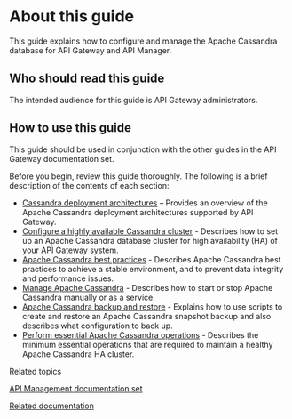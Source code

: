 # About this guide

This guide explains how to configure and manage the
<span class="api_gateway_variablescassandra">Apache Cassandra</span>
database for <span class="axway_variablesComponent Short Name">API
Gateway</span> and <span class="api_gateway_variablesapi_mgr">API
Manager</span>.

## Who should read this guide

The intended audience for this guide is
<span class="api_gateway_variablesgateway">API Gateway</span>
administrators.

## How to use this guide

This guide should be used in conjunction with the other guides in the
<span class="api_gateway_variablesgateway">API Gateway</span>
documentation set.

Before you begin, review this guide thoroughly. The following is a brief
description of the contents of each section:

  - [Cassandra deployment architectures](cassandra_architecture.htm) –
    Provides an overview of the
    <span class="api_gateway_variablescassandra">Apache Cassandra</span>
    deployment architectures supported by
    <span class="api_gateway_variablesgateway">API Gateway</span>.
  - [Configure a highly available Cassandra
    cluster](cassandra_config.htm) - Describes how to set up an
    <span class="api_gateway_variablescassandra">Apache Cassandra</span>
    database cluster for high availability (HA) of your
    <span class="api_gateway_variablesgateway">API Gateway</span>
    system.
  - [Apache Cassandra best practices](cassandra_BestPractices.htm) -
    Describes <span class="api_gateway_variablescassandra">Apache
    Cassandra</span> best practices to achieve a stable environment, and
    to prevent data integrity and performance issues.
  - [Manage Apache Cassandra](cassandra_manage.htm) - Describes how to
    start or stop <span class="api_gateway_variablescassandra">Apache
    Cassandra</span> manually or as a service.
  - [Apache Cassandra backup and restore](cassandra_BUR.html) - Explains
    how to use scripts to create and restore an
    <span class="api_gateway_variablescassandra">Apache Cassandra</span>
    snapshot backup and also describes what configuration to back up.
  - [Perform essential Apache Cassandra operations](cassandra_ops.htm) -
    Describes the minimum essential operations that are required to
    maintain a healthy
    <span class="api_gateway_variablescassandra">Apache Cassandra</span>
    HA cluster.

Related topics

[API Management documentation
set](../PrefaceAboutTopics/MyProduct_doc_set.htm)

[Related documentation](../PrefaceAboutTopics/c_related_docs.htm)
